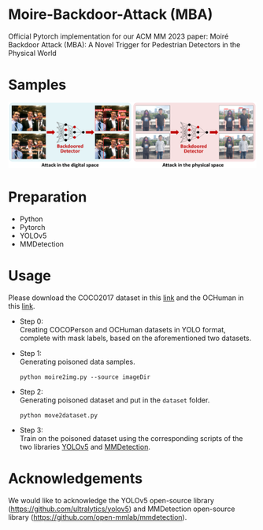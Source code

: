 # Moire-Backdoor-Attack (MBA)
Official Pytorch implementation for our ACM MM 2023 paper: Moiré Backdoor Attack (MBA): A Novel Trigger for Pedestrian Detectors in the Physical World

# Samples
![Figure](https://github.com/weihui1308/Moire-Backdoor-Attack/blob/main/assets/display.png?raw=true)

# Preparation
- Python
- Pytorch
- YOLOv5
- MMDetection

# Usage
Please download the COCO2017 dataset in this [link](https://cocodataset.org/#download) and the OCHuman in this [link](https://cg.cs.tsinghua.edu.cn/dataset/form.html?dataset=ochuman).
- Step 0:  
Creating COCOPerson and OCHuman datasets in YOLO format, complete with mask labels, based on the aforementioned two datasets.
- Step 1:  
Generating poisoned data samples.  
    ```shell
    python moire2img.py --source imageDir
    ```
- Step 2:  
Generating poisoned dataset and put in the ```dataset``` folder.
    ```shell
    python move2dataset.py
    ```

- Step 3:  
Train on the poisoned dataset using the corresponding scripts of the two libraries [YOLOv5](https://github.com/ultralytics/yolov5) and [MMDetection](https://github.com/open-mmlab/mmdetection).


<!-- # Citation
If you find the papers are useful for your research, please cite our papers as follows: -->

<!-- ```
<!-- @inproceedings{han2020neuromorphic,
  title={Moiré Backdoor Attack (MBA): A Novel Trigger for Pedestrian Detectors in the Physical World},
  author={Han, Jin and Zhou, Chu and Duan, Peiqi and Tang, Yehui and Xu, Chang and Xu, Chao and Huang, Tiejun and Shi, Boxin},
  booktitle={Proceedings of the IEEE/CVF Conference on Computer Vision and Pattern Recognition},
  year={2020}
} -->
<!-- ``` --> 
# Acknowledgements
We would like to acknowledge the YOLOv5 open-source library (https://github.com/ultralytics/yolov5) and MMDetection open-source library (https://github.com/open-mmlab/mmdetection).
